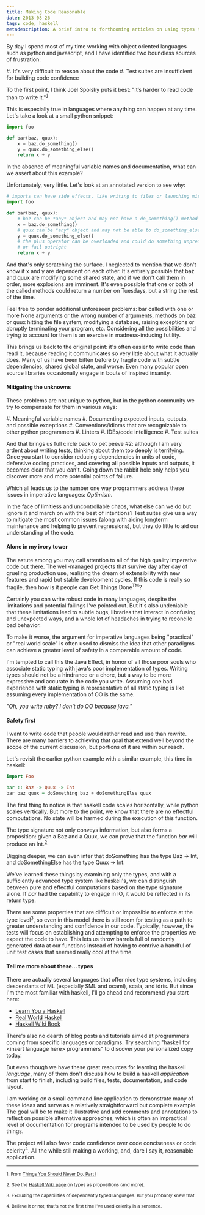 ```yaml
---
title: Making Code Reasonable
date: 2013-08-26
tags: code, haskell
metadescription: A brief intro to forthcoming articles on using types to increase confidence in code
---
```


By day I spend most of my time working with object oriented languages such as
python and javascript, and I have identified two boundless sources of
frustration:

#. It's very difficult to reason about the code
#. Test suites are insufficient for building code confidence

To the first point, I think Joel Spolsky puts it best: "It’s harder to read code
than to write it."<sup>[1](#footnote1)</sup>

This is especially true in languages where anything can happen at any
time. Let's take a look at a small python snippet:

```python
import foo

def bar(baz, quux):
    x = baz.do_something()
    y = quux.do_something_else()
    return x + y
```

In the absence of meaningful variable names and documentation, what can we
assert about this example?

Unfortunately, very little. Let's look at an annotated version to see why:

```python
# imports can have side effects, like writing to files or launching missiles
import foo

def bar(baz, quux):
    # baz can be *any* object and may not have a do_something() method
    x = baz.do_something()
    # quux can be *any* object and may not be able to do_something_else()
    y = quux.do_something_else()
    # the plus operator can be overloaded and could do something unpredictable
    # or fail outright
    return x + y
```

And that's only scratching the surface. I neglected to mention that we don't
know if x and y are dependent on each other. It's entirely possible that baz and
quux are modifying some shared state, and if we don't call them in order, more
explosions are imminent. It's even possible that one or both of the called
methods could return a number on Tuesdays, but a string the rest of the time.

Feel free to ponder additional unforeseen problems: bar called with one or more
None arguments or the wrong number of arguments, methods on baz or quux hitting
the file system, modifying a database, raising exceptions or abruptly
terminating your program, etc. Considering all the possibilities and trying to
account for them is an exercise in madness-inducing futility.

This brings us back to the original point: it's often easier to write code than
read it, because reading it communicates so very little about what it actually
does. Many of us have been bitten before by fragile code with subtle
dependencies, shared global state, and worse. Even many popular open source
libraries occasionally engage in bouts of inspired insanity.


#### Mitigating the unknowns

These problems are not unique to python, but in the python community we try to
compensate for them in various ways:

#. Meaningful variable names
#. Documenting expected inputs, outputs, and possible exceptions
#. Conventions/idioms that are recognizable to other python programmers
#. Linters
#. IDEs/code intelligence
#. Test suites

And that brings us full circle back to pet peeve #2: although I am very ardent
about writing tests, thinking about them too deeply is terrifying. Once you
start to consider reducing dependencies in units of code, defensive coding
practices, and covering all possible inputs and outputs, it becomes clear that
you can't.  Going down the rabbit hole only helps you discover more and more
potential points of failure.

Which all leads us to the number one way programmers address these issues
in imperative languages: *Optimism*.

In the face of limitless and uncontrollable chaos, what else can we do but
ignore it and march on with the best of intentions? Test suites give us a way
to mitigate the most common issues (along with aiding longterm maintenance and
helping to prevent regressions), but they do little to aid our understanding of
the code.


#### Alone in my ivory tower

The astute among you may call attention to all of the high quality imperative
code out there. The well-managed projects that survive day after day of grueling
production use, realizing the dream of extensibility with new features and rapid
but stable development cycles. If this code is really so fragile, then how is
it people can Get Things Done<sup>TM</sup>?

Certainly you can write robust code in many languages, despite the limitations
and potential failings I've pointed out. But it's also undeniable that these
limitations lead to subtle bugs, libraries that interact in confusing and
unexpected ways, and a whole lot of headaches in trying to reconcile bad
behavior.

To make it worse, the argument for imperative languages being "practical" or
"real world scale" is often used to dismiss the idea that other paradigms can
achieve a greater level of safety in a comparable amount of code.

I'm tempted to call this the Java Effect, in honor of all those poor souls who
associate static typing with java's poor implementation of types. Writing types
should not be a hindrance or a chore, but a way to be more expressive and
accurate in the code you write. Assuming one bad experience with static typing
is representative of all static typing is like assuming every implementation of
OO is the same.

*"Oh, you write ruby? I don't do OO because java."*


#### Safety first

I want to write code that people would rather read and use than rewrite. There
are many barriers to achieving that goal that extend well beyond the scope of
the current discussion, but portions of it are within our reach.

Let's revisit the earlier python example with a similar example, this time in
haskell:

```haskell
import Foo

bar :: Baz -> Quux -> Int
bar baz quux = doSomething baz + doSomethingElse quux
```

The first thing to notice is that haskell code scales horizontally, while python
scales vertically. But more to the point, we know that there are no effectful
computations. No state will be harmed during the execution of this function.

The type signature not only conveys information, but also forms a
proposition: given a Baz and a Quux, we can prove that the function
*bar* will produce an Int.<sup>[2](#footnote2)</sup>

Digging deeper, we can even infer that doSomething has the type Baz -> Int, and
doSomethingElse has the type Quux -> Int.

We've learned these things by examining only the types, and with a sufficiently
advanced type system like haskell's, we can distinguish between pure and
effectful computations based on the type signature alone. If *bar* had the
capability to engage in IO, it would be reflected in its return type.

There are some properties that are difficult or impossible to enforce
at the type level<sup>[3](#footnote3)</sup>, so even in this model there is still room for
testing as a path to greater understanding and confidence in our
code. Typically, however, the tests will focus on establishing and attempting to
enforce the properties we expect the code to have. This lets us throw barrels
full of randomly generated data at our functions instead of having to contrive
a handful of unit test cases that seemed really cool at the time.

#### Tell me more about these... types

There are actually several languages that offer nice type systems, including
descendants of ML (especially SML and ocaml), scala, and idris. But since I'm
the most familiar with haskell, I'll go ahead and recommend you start here:

* [Learn You a Haskell](http://learnyouahaskell.com/)
* [Real World Haskell](http://book.realworldhaskell.org/)
* [Haskell Wiki Book](http://en.wikibooks.org/wiki/Haskell)

There's also no dearth of blog posts and tutorials aimed at programmers coming
from specific languages or paradigms. Try searching "haskell for &lt;insert
language here&gt; programmers" to discover your personalized copy today.

But even though we have these great resources for learning the haskell
*language*, many of them don't discuss how to build a haskell *application* from
start to finish, including build files, tests, documentation, and code layout.

I am working on a small command line application to demonstrate many of these
ideas and serve as a relatively straightforward but complete example. The goal
will be to make it illustrative and add comments and annotations to reflect on
possible alternative approaches, which is often an impractical level of
documentation for programs intended to be used by people to do things.

The project will also favor code confidence over code conciseness or code
celerity<sup>[4](#footnote4)</sup>. All the while still making a working, and, dare I say it,
reasonable application.

<hr />

<sub><a id="footnote1">1.</a> From [Things You Should Never Do, Part I](http://www.joelonsoftware.com/articles/fog0000000069.html)</sub>

<sub><a id="footnote2">2.</a> See the [Haskell Wiki page](http://www.haskell.org/haskellwiki/Curry-Howard-Lambek_correspondence)
on types as propositions (and more).
</sub>

<sub><a id="footnote3">3.</a> Excluding the capabilities of dependently typed languages. But you
probably knew that.</sub>

<sub><a id="footnote4">4.</a> Believe it or not, that's not the first time I've used celerity in
a sentence.</sub>
